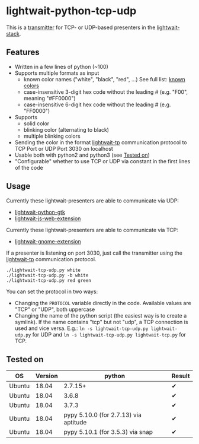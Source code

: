 # lightwait-python-tcp-udp

This is a [transmitter](https://github.com/BuZZ-T/lightwait#transmitter) for TCP- or UDP-based presenters in the [lightwait-stack](https://github.com/BuZZ-T/lightwait).

## Features

* Written in a few lines of python (~100)
* Supports multiple formats as input
    * known color names ("white", "black", "red", ...) See full list: [known colors](https://github.com/BuZZ-T/lightwait#known-colors)
    * case-insensitive 3-digit hex code without the leading # (e.g. "F00", meaning "#FF0000")
    * case-insensitive 6-digit hex code without the leading # (e.g. "FF0000")
* Supports
    * solid color
    * blinking color (alternating to black)
    * multiple blinking colors
* Sending the color in the format [lightwait-tp](https://github.com/BuZZ-T/lightwait#transmitter---presenter) communication protocol to TCP Port or UDP Port 3030 on localhost
* Usable both with python2 and python3 (see [Tested on](#tested))
* "Configurable" whether to use TCP or UDP via constant in the first lines of the code

## Usage

Currently these lightwait-presenters are able to communicate via UDP:

* [lightwait-python-gtk](https://github.com/BuZZ-T/lightwait-python-gtk)
* [lightwait-js-web-extension](https://github.com/BuZZ-T/lightwait-js-web-extension)

Currently these lightwait-presenters are able to communicate via TCP:

* [lightwait-gnome-extension](https://github.com/BuZZ-T/lightwait-gnome-extension)

If a presenter is listening on port 3030, just call the transmitter using the [lightwait-tp](https://github.com/BuZZ-T/lightwait#transmitter---presenter) communication protocol.

```
./lightwait-tcp-udp.py white
./lightwait-tcp-udp.py -b white
./lightwait-tcp-udp.py red green
```
You can set the protocol in two ways:

* Changing the `PROTOCOL` variable directly in the code. Available values are "TCP" or "UDP", both uppercase
* Changing the name of the python script (the easiest way is to create a symlink). If the name contains "tcp" but not "udp", a TCP connection is used and vice versa.
    E.g.: `ln -s lightwait-tcp-udp.py lightwait-udp.py` for UDP and `ln -s lightwait-tcp-udp.py lightwait-tcp.py` for TCP.


<a name="tested"></a>
## Tested on

| OS | Version | python | Result
|-|-|-|-
| Ubuntu | 18.04 | 2.7.15+ | ✔
| Ubuntu | 18.04 | 3.6.8 | ✔
| Ubuntu | 18.04 | 3.7.3 | ✔
| Ubuntu | 18.04 | pypy 5.10.0 (for 2.7.13) via aptitude | ✔
| Ubuntu | 18.04 | pypy 5.10.1 (for 3.5.3) via snap | ✔

